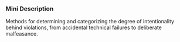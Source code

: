 ### Mini Description

Methods for determining and categorizing the degree of intentionality behind violations, from accidental technical failures to deliberate malfeasance.
